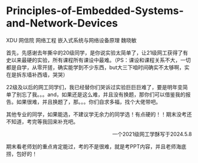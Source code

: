 # Principles-of-Embedded-Systems-and-Network-Devices
XDU 网信院 网络工程 嵌入式系统与网络设备原理 魏晓敏

首先，先感谢去年撕伞的20级同学，是你说实验太简单了，让21级网工获得了有史以来最硬的实验，所有课程所有课设中最难。（PS：课设和课程关系不大，一切都是自学，从零开搓，确实能学到不少东西，but大三下咱时间确实不太够啊，实在是拆东墙补西墙，哭哭）

22级及以后的网工同学们，我已经替你们哭诉过实验巨巨巨难了，要是明年变简单了别忘了我。。。and，如果还是这么难，并且没有换题，那你们可以借鉴我的报告。如果很难，并且换题了，那。。。你们自求多福，找个大佬带吧。

其他专业的同学，如果能选，不建议学无余力的同学选！有点硬的！！期末没考还不知道，考完等我回来补充吧。

<p align="right" >  一个2021级网工学酥写于2024.5.8</p>

期末看老师划的重点肯定能过，考的不是很难，就是考PPT内容，并且老师海底捞，包好的！
